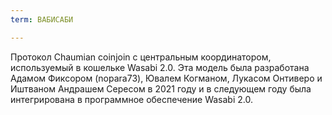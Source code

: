 ```yaml
---
term: ВАБИСАБИ

---
```

Протокол Chaumian coinjoin с центральным координатором, используемый в кошельке Wasabi 2.0. Эта модель была разработана Адамом Фиксором (nopara73), Ювалем Когманом, Лукасом Онтиверо и Иштваном Андрашем Сересом в 2021 году и в следующем году была интегрирована в программное обеспечение Wasabi 2.0.